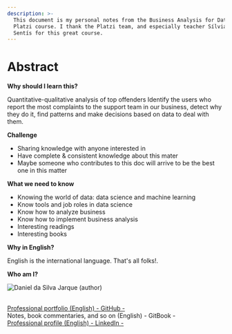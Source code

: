 ```yaml
---
description: >-
  This document is my personal notes from the Business Analysis for Data Science
  Platzi course. I thank the Platzi team, and especially teacher Sílvia Ariza
  Sentís for this great course.
---
```


# Abstract

**Why should I learn this?**

Quantitative-qualitative analysis of top offenders Identify the users who report the most complaints to the support team in our business, detect why they do it, find patterns and make decisions based on data to deal with them.

**Challenge**

* Sharing knowledge with anyone interested in
* Have complete & consistent knowledge about this mater
* Maybe someone who contributes to this doc will arrive to be the best one in this matter

**What we need to know**

* Knowing the world of data: data science and machine learning
* Know tools and job roles in data science
* Know how to analyze business
* Know how to implement business analysis
* Interesting readings
* Interesting books

**Why in English?**

English is the international language. That's all folks!.

**Who am I?**

![Daniel da Silva Jarque (author)](https://i.imgur.com/2i0LPvN.png)

\
[Professional portfolio (English) - GitHub -](https://github.com/ddasilva64)\
Notes, book commentaries, and so on (English) - GitBook -\
[Professional profile (English) - LinkedIn -](https://linkedin.com/in/daniel-da-silva-jarque-863705206)
